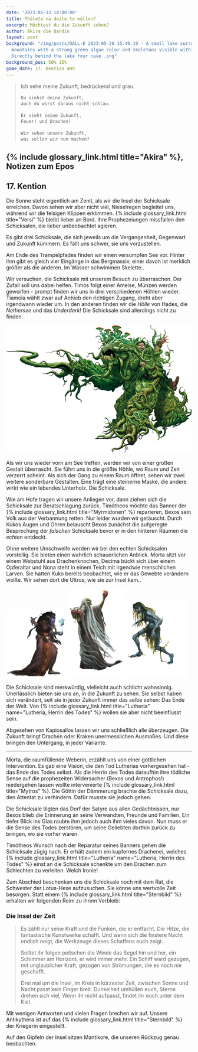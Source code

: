 ```yaml
---
date: '2023-05-13 14:00:00'
title: Thélete na deíte to méllon?
excerpt: Möchtest du die Zukunft sehen?
author: Akira die Bardin
layout: post
background: "/img/posts/DALL·E 2023-05-20 15.49.19 - A small lake surrounded by steep
  mountains with a strong green algae color and skeletons visible within the water.
  Directly behind the lake four cave .png"
background_pos: 50% 15%
game_date: 17. Kention 499
---
```


<div class="rhyme">
  <blockquote>
    Ich sehe meine Zukunft,
    bedrückend und grau.

    Du siehst deine Zukunft,
    auch du wirst daraus nicht schlau.

    Er sieht seine Zukunft,
    Feuer! und Drachen!

    Wir sehen unsere Zukunft,
    was sollen wir nun machen?
  </blockquote>
</div>

## {% include glossary_link.html title="Akira" %}, Notizen zum Epos

## 17. Kention

Die Sonne steht eigentlich am Zenit, als wir die Insel der Schicksale erreichen. Davon sehen wir aber nicht viel, Nieselregen begleitet uns, während wir die felsigen Klippen erklimmen. {% include glossary_link.html title="Versi" %} bleibt lieber an Bord. Ihre Prophezeiungen missfallen den Schicksalen, die lieber unbeobachtet agieren.

Es gibt drei Schicksale, die sich jeweils um die Vergangenheit, Gegenwart und Zukunft kümmern. Es fällt uns schwer, sie uns vorzustellen.

Am Ende des Trampelpfades finden wir einen versumpfen See vor. Hinter ihm gibt es gleich vier Eingänge in das Bergmassiv, einer davon ist merklich größer als die anderen. Im Wasser schwimmen Skelette..

Wir versuchen, die Schicksale mit unserem Besuch zu überraschen. Der Zufall soll uns dabei helfen. Timós folgt einer Ameise, Münzen werden geworfen - prompt finden wir uns in drei verschiedenen Höhlen wieder. Tiameia wählt zwar auf Anhieb den richtigen Zugang, dreht aber irgendwann wieder um. In den anderen finden wir die _Hölle_ von Hades, die _Nethersee_ und das _Underdark_! Die Schicksale sind allerdings nicht zu finden.

![Rankenwesen](/img/posts/Ranken.png)

Als wir uns wieder vorn am See treffen, werden wir von einer großen Gestalt überrascht. Sie führt uns in die größte Höhle, wo Raum und Zeit verzerrt scheint. Als sich der Gang zu einem Raum öffnet, sehen wir zwei weitere sonderbare Gestalten. Eine trägt eine steinerne Maske, die andere wirkt wie ein lebendes Unterholz. Die Schicksale.

Wie am Hofe tragen wir unsere Anliegen vor, dann ziehen sich die Schicksale zur Beratschlagung zurück. Timótheos möchte das Banner der {% include glossary_link.html title="Myrmidonen" %} reparieren, Bexos sein Volk aus der Verbannung retten. Nur leider wurden wir getäuscht. Durch Kukos Augen und Ohren belauscht Bexos zunächst die aufgeregte Besprechung der _falschen_ Schicksale bevor er in den hinteren Räumen die _echten_ entdeckt.

Ohne weitere Umschweife werden wir bei den echten Schicksalen vorstellig. Sie bieten einen wahrlich schauerlichen Anblick. Morta sitzt vor einem Webstuhl aus Drachenknochen, Decima bückt sich über einem Opferaltar und Nona steht in einem Teich mit irgendwie menschlichen Larven. Sie hatten Kuko bereits beobachtet, wie er das Gewebte verändern wollte. Wir sehen dort die Ultros, wie sie zur Insel kam..

<img src="/img/posts/Morta.png" style="width: 32%; display: inline; min-width: unset !important;">
<img src="/img/posts/Decima.png" style="width: 32%; display: inline; min-width: unset !important;">
<img src="/img/posts/Nona.png" style="width: 32%; display: inline; min-width: unset !important;">

Die Schicksale sind merkwürdig, vielleicht auch schlicht wahnsinnig. Unerlässlich bieten sie uns an, in die Zukunft zu sehen. Sie selbst haben sich verändert, seit sie in jeder Zukunft immer das selbe sehen: Das Ende der Welt. Von {% include glossary_link.html title="Lutheria" name="Lutheria, Herrin des Todes" %} wollen sie aber nicht beeinflusst sein.

Abgesehen von Kapiosallos lassen wir uns schließlich alle überzeugen. Die Zukunft bringt Drachen oder Kraken unermesslichen Ausmaßes. Und diese bringen den Untergang, in jeder Variante.

---

Morta, die raumfüllende Weberin, erzählt uns von einer göttlichen Intervention. Es gab eine Vision, die den Tod Lutherias vorhergesehen hat - das Ende des Todes selbst. Als die Herrin des Todes daraufhin ihre tödliche Sense auf die prophezeiten Widersacher (Bexos und Antrophos!) niedergehen lassen wollte intervenierte {% include glossary_link.html title="Mytros" %}. Die Göttin der Dämmerung brachte die Schicksale dazu, den Attentat zu verhindern. Dafür musste sie jedoch gehen.

Die Schicksale tilgten das Dorf der Satyre aus allen Gedächtnissen, nur Bexos blieb die Erinnerung an seine Verwandten, Freunde und Familien. Ein tiefer Blick ins Glas raubte ihm jedoch auch ihm vieles davon. Nun muss er die Sense des Todes zerstören, um seine Geliebten dorthin zurück zu bringen, wo sie vorher waren.


Timótheos Wunsch nach der Reparatur seines Banners gehen die Schicksale zügig nach. Er erhält zudem ein kupfernes Drachenei, welches {% include glossary_link.html title="Lutheria" name="Lutheria, Herrin des Todes" %} einst an die Schicksale schenkte um den Drachen zum Schlechten zu verleiten. Welch Ironie!

Zum Abschied beschenken uns die Schicksale noch mit dem Rat, die Schwester der Lotus-Hexe aufzusuchen. Sie könne uns wertvolle Zeit besorgen. Statt einem {% include glossary_link.html title="Sternbild" %} erhalten wir folgenden Reim zu ihrem Verbleib:

### Die Insel der Zeit

<blockquote class="preline">
Es zählt nur seine Kraft und die Funken, die er entfacht.
Die Hitze, die fantastische Kunstwerke schafft.
Und wenn sich die finstere Nacht endlich neigt,
die Werkzeuge dieses Schaffens euch zeigt.

Solltet ihr folgen peitschen die Winde das Segel hin und her,
ein Schimmer am Horizont, er wird immer mehr.
Ein Schiff ward gezogen, mit unglaublicher Kraft,
gezogen von Strömungen, die es noch nie geschafft.

Drei mal um die Insel, im Kreis in kürzester Zeit,
zwischen Sonne und Nacht passt kein Finger breit.
Dunkelheit umhüllen euch, Sterne drehen sich viel,
Wenn ihr nicht aufpasst, findet ihr euch unter dem Kiel.
</blockquote>

Mit wenigen Antworten und vielen Fragen brechen wir auf. Unsere Antikythera ist auf das {% include glossary_link.html title="Sternbild" %} der Kriegerin eingestellt.

Auf den Gipfeln der Insel sitzen Mantikore, die unseren Rückzug genau beobachten.
